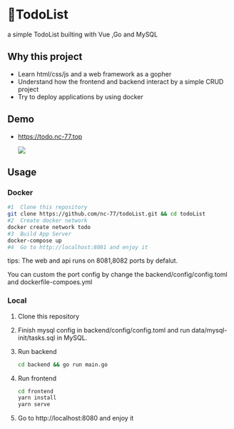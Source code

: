 # 📅TodoList



a simple TodoList builting with Vue ,Go and MySQL

## Why this project

- Learn html/css/js and a web framework as a gopher
- Understand how the frontend and backend  interact by a simple CRUD  project
- Try to deploy applications by using docker

## Demo

- https://todo.nc-77.top 

  <img src="https://img.nc-77.top/20210805143307.png" style="max-width:67%;" />

## Usage

### Docker

```bash
#1	Clone this repository
git clone https://github.com/nc-77/todoList.git && cd todoList
#2	Create docker network
docker create network todo
#3  Build App Server
docker-compose up
#4	Go to http://localhost:8081 and enjoy it  
```

tips: The web and api runs on 8081,8082 ports by defalut.

You can custom the port config by change the  backend/config/config.toml and dockerfile-compoes.yml

### Local

1. Clone this repository

2. Finish mysql config in backend/config/config.toml and run data/mysql-init/tasks.sql in MySQL.

3. Run backend

   ```bash
   cd backend && go run main.go
   ```

4. Run frontend

   ```bash
   cd frontend
   yarn install
   yarn serve
   ```

5. Go to http://localhost:8080 and enjoy it

